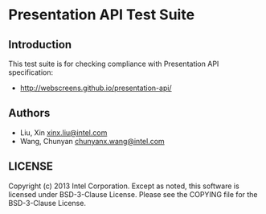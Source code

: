 # Presentation API Test Suite

## Introduction

This test suite is for checking compliance with Presentation API specification:
* http://webscreens.github.io/presentation-api/

## Authors

* Liu, Xin <xinx.liu@intel.com>
* Wang, Chunyan <chunyanx.wang@intel.com>

## LICENSE

Copyright (c) 2013 Intel Corporation.
Except as noted, this software is licensed under BSD-3-Clause License.
Please see the COPYING file for the BSD-3-Clause License.
